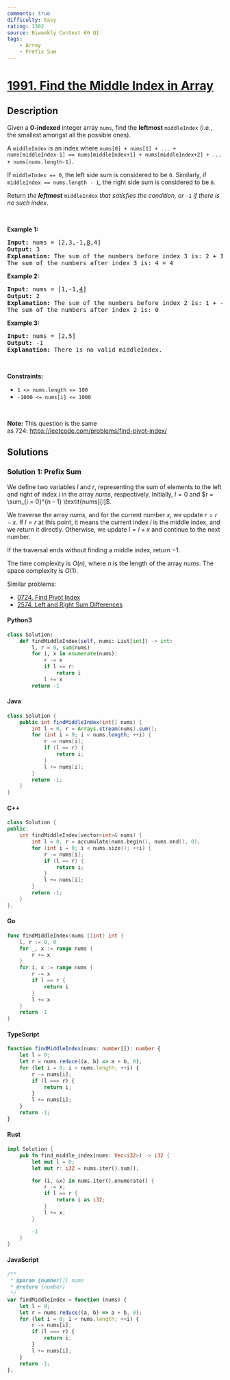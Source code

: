 ```yaml
---
comments: true
difficulty: Easy
rating: 1302
source: Biweekly Contest 60 Q1
tags:
    - Array
    - Prefix Sum
---
```


<!-- problem:start -->

# [1991. Find the Middle Index in Array](https://leetcode.com/problems/find-the-middle-index-in-array)

## Description

<!-- description:start -->

<p>Given a <strong>0-indexed</strong> integer array <code>nums</code>, find the <strong>leftmost</strong> <code>middleIndex</code> (i.e., the smallest amongst all the possible ones).</p>

<p>A <code>middleIndex</code> is an index where <code>nums[0] + nums[1] + ... + nums[middleIndex-1] == nums[middleIndex+1] + nums[middleIndex+2] + ... + nums[nums.length-1]</code>.</p>

<p>If <code>middleIndex == 0</code>, the left side sum is considered to be <code>0</code>. Similarly, if <code>middleIndex == nums.length - 1</code>, the right side sum is considered to be <code>0</code>.</p>

<p>Return <em>the <strong>leftmost</strong> </em><code>middleIndex</code><em> that satisfies the condition, or </em><code>-1</code><em> if there is no such index</em>.</p>

<p>&nbsp;</p>
<p><strong class="example">Example 1:</strong></p>

<pre>
<strong>Input:</strong> nums = [2,3,-1,<u>8</u>,4]
<strong>Output:</strong> 3
<strong>Explanation:</strong> The sum of the numbers before index 3 is: 2 + 3 + -1 = 4
The sum of the numbers after index 3 is: 4 = 4
</pre>

<p><strong class="example">Example 2:</strong></p>

<pre>
<strong>Input:</strong> nums = [1,-1,<u>4</u>]
<strong>Output:</strong> 2
<strong>Explanation:</strong> The sum of the numbers before index 2 is: 1 + -1 = 0
The sum of the numbers after index 2 is: 0
</pre>

<p><strong class="example">Example 3:</strong></p>

<pre>
<strong>Input:</strong> nums = [2,5]
<strong>Output:</strong> -1
<strong>Explanation:</strong> There is no valid middleIndex.
</pre>

<p>&nbsp;</p>
<p><strong>Constraints:</strong></p>

<ul>
	<li><code>1 &lt;= nums.length &lt;= 100</code></li>
	<li><code>-1000 &lt;= nums[i] &lt;= 1000</code></li>
</ul>

<p>&nbsp;</p>
<p><strong>Note:</strong> This question is the same as&nbsp;724:&nbsp;<a href="https://leetcode.com/problems/find-pivot-index/" target="_blank">https://leetcode.com/problems/find-pivot-index/</a></p>

<!-- description:end -->

## Solutions

<!-- solution:start -->

### Solution 1: Prefix Sum

We define two variables $l$ and $r$, representing the sum of elements to the left and right of index $i$ in the array $\textit{nums}$, respectively. Initially, $l = 0$ and $r = \sum_{i = 0}^{n - 1} \textit{nums}[i]$.

We traverse the array $\textit{nums}$, and for the current number $x$, we update $r = r - x$. If $l = r$ at this point, it means the current index $i$ is the middle index, and we return it directly. Otherwise, we update $l = l + x$ and continue to the next number.

If the traversal ends without finding a middle index, return $-1$.

The time complexity is $O(n)$, where $n$ is the length of the array $\textit{nums}$. The space complexity is $O(1)$.

Similar problems:

-   [0724. Find Pivot Index](https://github.com/doocs/leetcode/blob/main/solution/0700-0799/0724.Find%20Pivot%20Index/README_EN.md)
-   [2574. Left and Right Sum Differences](https://github.com/doocs/leetcode/blob/main/solution/2500-2599/2574.Left%20and%20Right%20Sum%20Differences/README_EN.md)

<!-- tabs:start -->

#### Python3

```python
class Solution:
    def findMiddleIndex(self, nums: List[int]) -> int:
        l, r = 0, sum(nums)
        for i, x in enumerate(nums):
            r -= x
            if l == r:
                return i
            l += x
        return -1
```

#### Java

```java
class Solution {
    public int findMiddleIndex(int[] nums) {
        int l = 0, r = Arrays.stream(nums).sum();
        for (int i = 0; i < nums.length; ++i) {
            r -= nums[i];
            if (l == r) {
                return i;
            }
            l += nums[i];
        }
        return -1;
    }
}
```

#### C++

```cpp
class Solution {
public:
    int findMiddleIndex(vector<int>& nums) {
        int l = 0, r = accumulate(nums.begin(), nums.end(), 0);
        for (int i = 0; i < nums.size(); ++i) {
            r -= nums[i];
            if (l == r) {
                return i;
            }
            l += nums[i];
        }
        return -1;
    }
};
```

#### Go

```go
func findMiddleIndex(nums []int) int {
	l, r := 0, 0
	for _, x := range nums {
		r += x
	}
	for i, x := range nums {
		r -= x
		if l == r {
			return i
		}
		l += x
	}
	return -1
}
```

#### TypeScript

```ts
function findMiddleIndex(nums: number[]): number {
    let l = 0;
    let r = nums.reduce((a, b) => a + b, 0);
    for (let i = 0; i < nums.length; ++i) {
        r -= nums[i];
        if (l === r) {
            return i;
        }
        l += nums[i];
    }
    return -1;
}
```

#### Rust

```rust
impl Solution {
    pub fn find_middle_index(nums: Vec<i32>) -> i32 {
        let mut l = 0;
        let mut r: i32 = nums.iter().sum();

        for (i, &x) in nums.iter().enumerate() {
            r -= x;
            if l == r {
                return i as i32;
            }
            l += x;
        }

        -1
    }
}
```

#### JavaScript

```js
/**
 * @param {number[]} nums
 * @return {number}
 */
var findMiddleIndex = function (nums) {
    let l = 0;
    let r = nums.reduce((a, b) => a + b, 0);
    for (let i = 0; i < nums.length; ++i) {
        r -= nums[i];
        if (l === r) {
            return i;
        }
        l += nums[i];
    }
    return -1;
};
```

<!-- tabs:end -->

<!-- solution:end -->

<!-- problem:end -->
